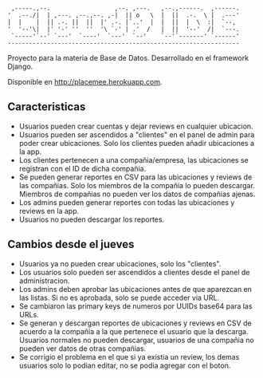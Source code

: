 
     ,-----.,--.                  ,--. ,---.   ,--.,------.  ,------.
    '  .--./|  | ,---. ,--.,--. ,-|  || o   \  |  ||  .-.  \ |  .---'
    |  |    |  || .-. ||  ||  |' .-. |`..'  |  |  ||  |  \  :|  `--, 
    '  '--'\|  |' '-' ''  ''  '\ `-' | .'  /   |  ||  '--'  /|  `---.
     `-----'`--' `---'  `----'  `---'  `--'    `--'`-------' `------'
    ----------------------------------------------------------------- 


Proyecto para la materia de Base de Datos. Desarrollado en el framework Django.

Disponible en http://placemee.herokuapp.com.

## Caracteristicas

- Usuarios pueden crear cuentas y dejar reviews en cualquier ubicacion.
- Usuarios pueden ser ascendidos a "clientes" en el panel de admin para poder crear ubicaciones. Solo los clientes pueden añadir ubicaciones a la app.
- Los clientes pertenecen a una compañia/empresa, las ubicaciones se registran con el ID de dicha compañia.
- Se pueden generar reportes en CSV para las ubicaciones y reviews de las compañias. Solo los miembros de la compañia lo pueden descargar. Miembros de compañias no pueden ver los datos de compañias ajenas.
- Los admins pueden generar reportes con todas las ubicaciones y reviews en la app.
- Usuarios no pueden descargar los reportes.


## Cambios desde el jueves

- Usuarios ya no pueden crear ubicaciones, solo los "clientes".
- Los usuarios solo pueden ser ascendidos a clientes desde el panel de administracion.
- Los admins deben aprobar las ubicaciones antes de que aparezcan en las listas. Si no es aprobada, solo se puede acceder via URL.
- Se cambiaron las primary keys de numeros por UUIDs base64 para las URLs.
- Se generan y descargan reportes de ubicaciones y reviews en CSV de acuerdo a la compañia a la que pertenece el usuario que la descarga. Usuarios normales no pueden descargar, usuarios de una compañia no pueden ver datos de otras compañias.
- Se corrigio el problema en el que si ya existia un review, los demas usuarios solo lo podian editar, no se podia agregar con el boton.